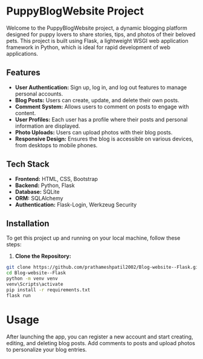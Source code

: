# PuppyBlogWebsite Project

Welcome to the PuppyBlogWebsite project, a dynamic blogging platform designed for puppy lovers to share stories, tips, and photos of their beloved pets. This project is built using Flask, a lightweight WSGI web application framework in Python, which is ideal for rapid development of web applications.

## Features

- **User Authentication:** Sign up, log in, and log out features to manage personal accounts.
- **Blog Posts:** Users can create, update, and delete their own posts.
- **Comment System:** Allows users to comment on posts to engage with content.
- **User Profiles:** Each user has a profile where their posts and personal information are displayed.
- **Photo Uploads:** Users can upload photos with their blog posts.
- **Responsive Design:** Ensures the blog is accessible on various devices, from desktops to mobile phones.

## Tech Stack

- **Frontend:** HTML, CSS, Bootstrap
- **Backend:** Python, Flask
- **Database:** SQLite
- **ORM:** SQLAlchemy
- **Authentication:** Flask-Login, Werkzeug Security


## Installation

To get this project up and running on your local machine, follow these steps:

1. **Clone the Repository:**

```bash
git clone https://github.com/prathameshpatil2002/Blog-website--Flask.git
cd Blog-website--Flask
python -m venv venv
venv\Scripts\activate
pip install -r requirements.txt
flask run
```
# Usage
After launching the app, you can register a new account and start creating, editing, and deleting blog posts. Add comments to posts and upload photos to personalize your blog entries.

